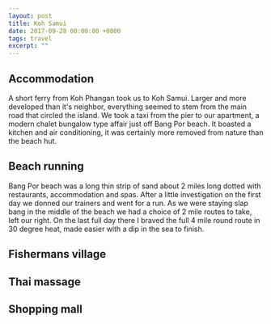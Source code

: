 ```yaml
---
layout: post
title: Koh Samui
date: 2017-09-28 00:00:00 +0000
tags: travel
excerpt: ""
---
```


## Accommodation

A short ferry from Koh Phangan took us to Koh Samui. Larger and more developed than it's neighbor, everything seemed to stem from the main road that circled the island. We took a taxi from the pier to our apartment, a modern chalet bungalow type affair just off Bang Por beach. It boasted a kitchen and air conditioning, it was certainly more removed from nature than the beach hut.


## Beach running

Bang Por beach was a long thin strip of sand about 2 miles long dotted with restaurants, accommodation and spas. After a little investigation on the first day we donned our trainers and went for a run. As we were staying slap bang in the middle of the beach we had a choice of 2 mile routes to take, left our right. On the last full day there I braved the full 4 mile round route in 30 degree heat, made easier with a dip in the sea to finish.

## Fishermans village

## Thai massage

## Shopping mall

